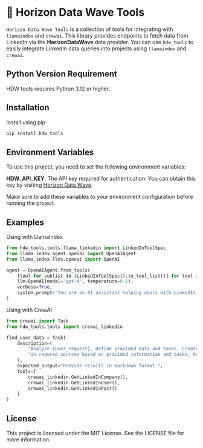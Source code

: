 #  🔎 Horizon Data Wave Tools 

`Horizon Data Wave Tools` is a collection of tools for integrating with `llamaindex` and `crewai`. This library provides endpoints to fetch data from LinkedIn via the **HorizonDataWave** data provider. You can use `hdw_tools` to easily integrate LinkedIn data queries into projects using `llamaindex` and `crewai`.

## Python Version Requirement
HDW tools requires Python 3.12 or higher.

## Installation

Install using pip:

```bash
pip install hdw_tools
```
##  Environment Variables
To use this project, you need to set the following environment variables:

**HDW_API_KEY**: The API key required for authentication. You can obtain this key by visiting [Horizon Data Wave](https://www.horizondatawave.ai/).

Make sure to add these variables to your environment configuration before running the project.

## Examples

Using with LlamaIndex
```python
from hdw_tools.tools.llama_linkedin import LinkedInToolSpec
from llama_index.agent.openai import OpenAIAgent
from llama_index.llms.openai import OpenAI

agent = OpenAIAgent.from_tools(
    [tool for sublist in [LinkedInToolSpec().to_tool_list()] for tool in sublist],
    llm=OpenAI(model="gpt-4", temperature=0.1),
    verbose=True,
    system_prompt="You are an AI assistant helping users with LinkedIn searches",
)
```
Using with CrewAI
```python
from crewai import Task
from hdw_tools.tools import crewai_linkedin

find_user_data = Task(
    description=(
        "Analyze {user_request}. Define provided data and tasks. Create plan to use existing tools to find information "
        "in requred sources based on provided information and tasks. And execute this plan."
    ),
    expected_output="Provide results in markdown format.",
    tools=[
        crewai_linkedin.GetLinkedInCompany(),
        crewai_linkedin.GetLinkedInUser(),
        crewai_linkedin.GetLinkedInPost()
    ]
)
```

##  License
This project is licensed under the MIT License. See the LICENSE file for more information.